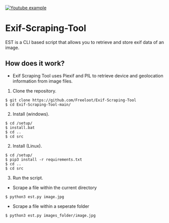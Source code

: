 [<img alt="Youtube example" src="https://img.shields.io/badge/YouTube-FF0000?style=for-the-badge&logo=youtube&logoColor=white" />](https://www.youtube.com/watch?v=_crYfS5v4ag)

# Exif-Scraping-Tool
EST is a CLI based script that allows you to retrieve and store exif data of an image.

## How does it work?

- Exif Scraping Tool uses Piexif and PIL to retrieve device and geolocation information from image files.

1. Clone the repository. 
```
$ git clone https://github.com/Freeloot/Exif-Scraping-Tool
$ cd Exif-Scraping-Tool-main/
```

2. Install (windows).

```
$ cd /setup/
$ install.bat
$ cd ..
$ cd src
```

2. Install (Linux).

```
$ cd /setup/
$ pip3 install -r requirements.txt
$ cd ..
$ cd src
```

3. Run the script.

- Scrape a file within the current directory 
```
$ python3 est.py image.jpg
```

- Scrape a file within a seperate folder 
```
$ python3 est.py images_folder/image.jpg
```
